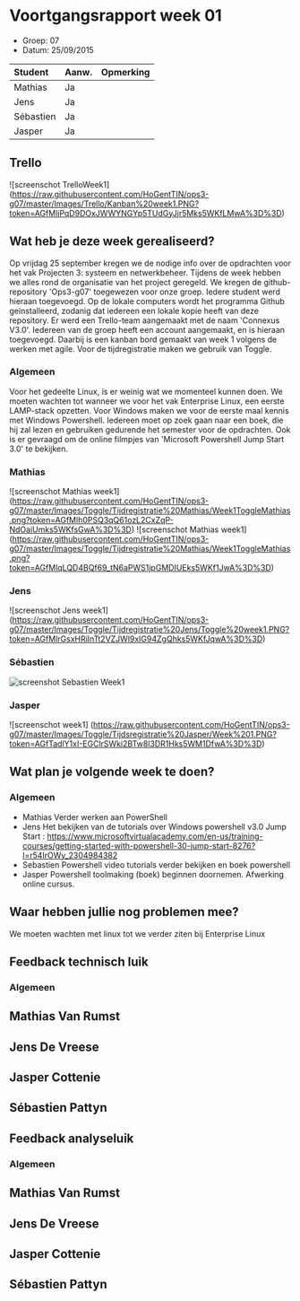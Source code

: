 # Voortgangsrapport week 01

* Groep: 07
* Datum: 25/09/2015

| Student  | Aanw. | Opmerking |
| :---     | :---  | :---      |
| Mathias  |  Ja   |           |
| Jens     |  Ja   |           |
| Sébastien|  Ja   |           |
| Jasper   |  Ja   |           |

## Trello
![screenschot TrelloWeek1] (https://raw.githubusercontent.com/HoGentTIN/ops3-g07/master/Images/Trello/Kanban%20week1.PNG?token=AGfMliPqD9DOxJWWYNGYp5TUdGyJjr5Mks5WKfLMwA%3D%3D)


## Wat heb je deze week gerealiseerd?
Op vrijdag 25 september kregen we de nodige info over de opdrachten voor het vak Projecten 3: systeem en netwerkbeheer.
Tijdens de week hebben we alles rond de organisatie van het project geregeld. We kregen de github-repository 'Ops3-g07' toegewezen voor onze groep. Iedere student werd hieraan toegevoegd. 
Op de lokale computers wordt het programma Github geinstalleerd, zodanig dat iedereen een lokale kopie heeft van deze repository. Er werd een Trello-team aangemaakt met de naam 'Connexus V3.0'. Iedereen van de groep heeft een account aangemaakt, en is hieraan toegevoegd.
Daarbij is een kanban bord gemaakt van week 1 volgens de werken met agile. Voor de tijdregistratie maken we gebruik van Toggle. 


### Algemeen
Voor het gedeelte Linux, is er weinig wat we momenteel kunnen doen. We moeten wachten tot wanneer we voor het vak Enterprise Linux, een eerste LAMP-stack opzetten.
Voor Windows maken we voor de eerste maal kennis met Windows Powershell. Iedereen moet op zoek gaan naar een boek, die hij zal lezen en gebruiken gedurende het semester voor de opdrachten.
Ook is er gevraagd om de online filmpjes van 'Microsoft Powershell Jump Start 3.0' te bekijken.

### Mathias

![screenschot Mathias week1] (https://raw.githubusercontent.com/HoGentTIN/ops3-g07/master/Images/Toggle/Tijdregistratie%20Mathias/Week1ToggleMathias.png?token=AGfMlh0PSQ3qQ61ozL2CxZqP-NdOaiUmks5WKfsGwA%3D%3D)
![screenschot Mathias week1] (https://raw.githubusercontent.com/HoGentTIN/ops3-g07/master/Images/Toggle/Tijdregistratie%20Mathias/Week1ToggleMathias.png?token=AGfMlqLQD4BQf69_tN6aPWS1jpGMDIUEks5WKf1JwA%3D%3D)

### Jens

![screenschot Jens week1] (https://raw.githubusercontent.com/HoGentTIN/ops3-g07/master/Images/Toggle/Tijdregistratie%20Jens/Toggle%20week1.PNG?token=AGfMlrGsxHRiInTt2VZJWl9xIG94ZgQhks5WKfJqwA%3D%3D)

### Sébastien

![screenshot Sebastien Week1 ](https://raw.githubusercontent.com/HoGentTIN/ops3-g07/master/Images/Toggle/Tijdsregistratie%20S%C3%A9bastien/Toggle%20week1.PNG?token=AGfNEvcyK8O2moQiriY9veXAKzadczKyks5WLRSUwA%3D%3D)

### Jasper

![screenschot week1] (https://raw.githubusercontent.com/HoGentTIN/ops3-g07/master/Images/Toggle/Tijdsregistratie%20Jasper/Week%201.PNG?token=AGfTadlY1xI-EGClrSWki2BTw8l3DR1Hks5WM1DfwA%3D%3D)


## Wat plan je volgende week te doen?

### Algemeen
- Mathias
Verder werken aan PowerShell
- Jens
Het bekijken van de tutorials over Windows powershell v3.0 Jump Start : https://www.microsoftvirtualacademy.com/en-us/training-courses/getting-started-with-powershell-30-jump-start-8276?l=r54IrOWy_2304984382
- Sebastien
Powershell video tutorials verder bekijken en boek powershell
- Jasper
Powershell toolmaking (boek) beginnen doornemen. Afwerking online cursus.

## Waar hebben jullie nog problemen mee?

We moeten wachten met linux tot we verder ziten bij Enterprise Linux

## Feedback technisch luik

### Algemeen

## Mathias Van Rumst
## Jens De Vreese
## Jasper Cottenie
## Sébastien Pattyn

## Feedback analyseluik

### Algemeen

## Mathias Van Rumst
## Jens De Vreese
## Jasper Cottenie
## Sébastien Pattyn

